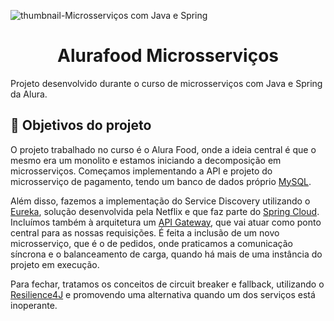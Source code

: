 
![thumbnail-Microsserviços com Java e Spring](https://user-images.githubusercontent.com/66698429/169815319-20640ad4-cda0-4868-9728-d380c5fcc799.png)
<h1 align="center">Alurafood Microsserviços</h1>

Projeto desenvolvido durante o curso de microsserviços com Java e Spring da Alura.
## 🔨 Objetivos do projeto

O projeto trabalhado no curso é o Alura Food, onde a ideia central é que o mesmo era um monolito e estamos iniciando a decomposição em microsserviços. Começamos implementando a API e projeto do microsserviço de pagamento, tendo um banco de dados próprio [MySQL](https://www.mysql.com).


Além disso, fazemos a implementação do Service Discovery utilizando o [Eureka](https://spring.io/projects/spring-cloud-netflix),   solução desenvolvida pela Netflix e que faz parte do [Spring Cloud](https://spring.io/projects/spring-cloud). Incluímos também à arquitetura um [API Gateway](https://spring.io/projects/spring-cloud-gateway), que vai atuar como ponto central para as nossas requisições. É feita a inclusão de um novo microsserviço, que é o de pedidos, onde praticamos a comunicação síncrona e o balanceamento de carga, quando há mais de uma instância do projeto em execução.

Para fechar, tratamos os conceitos de circuit breaker e fallback, utilizando o [Resilience4J](https://resilience4j.readme.io/docs/getting-started-3) e promovendo uma alternativa quando um dos serviços está inoperante.
